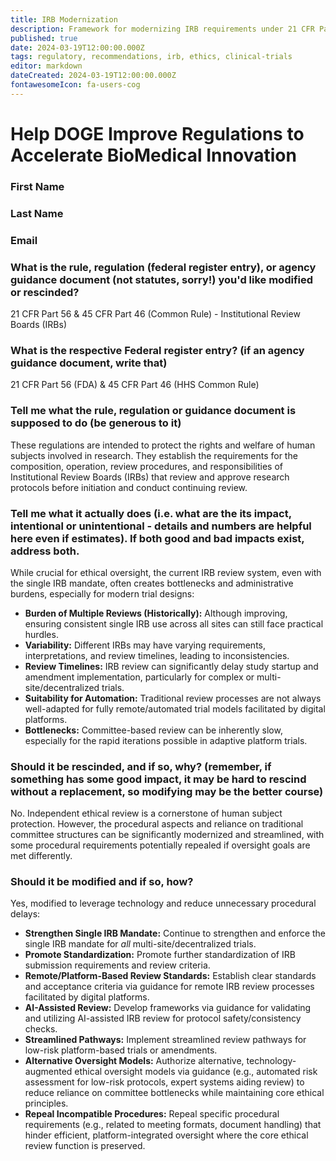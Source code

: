 ```yaml
---
title: IRB Modernization
description: Framework for modernizing IRB requirements under 21 CFR Parts 56/46 for dFDA platform trials
published: true
date: 2024-03-19T12:00:00.000Z
tags: regulatory, recommendations, irb, ethics, clinical-trials
editor: markdown
dateCreated: 2024-03-19T12:00:00.000Z
fontawesomeIcon: fa-users-cog
---
```


# Help DOGE Improve Regulations to Accelerate BioMedical Innovation

### First Name

### Last Name

### Email

### What is the rule, regulation (federal register entry), or agency guidance document (not statutes, sorry!) you'd like modified or rescinded?

21 CFR Part 56 & 45 CFR Part 46 (Common Rule) - Institutional Review Boards (IRBs)

### What is the respective Federal register entry? (if an agency guidance document, write that)

21 CFR Part 56 (FDA) & 45 CFR Part 46 (HHS Common Rule)

### Tell me what the rule, regulation or guidance document is supposed to do (be generous to it)

These regulations are intended to protect the rights and welfare of human subjects involved in research. They establish the requirements for the composition, operation, review procedures, and responsibilities of Institutional Review Boards (IRBs) that review and approve research protocols before initiation and conduct continuing review.

### Tell me what it actually does (i.e. what are the its impact, intentional or unintentional - details and numbers are helpful here even if estimates). If both good and bad impacts exist, address both.

While crucial for ethical oversight, the current IRB review system, even with the single IRB mandate, often creates bottlenecks and administrative burdens, especially for modern trial designs:
*   **Burden of Multiple Reviews (Historically):** Although improving, ensuring consistent single IRB use across all sites can still face practical hurdles.
*   **Variability:** Different IRBs may have varying requirements, interpretations, and review timelines, leading to inconsistencies.
*   **Review Timelines:** IRB review can significantly delay study startup and amendment implementation, particularly for complex or multi-site/decentralized trials.
*   **Suitability for Automation:** Traditional review processes are not always well-adapted for fully remote/automated trial models facilitated by digital platforms.
*   **Bottlenecks:** Committee-based review can be inherently slow, especially for the rapid iterations possible in adaptive platform trials.

### Should it be rescinded, and if so, why? (remember, if something has some good impact, it may be hard to rescind without a replacement, so modifying may be the better course)

No. Independent ethical review is a cornerstone of human subject protection. However, the procedural aspects and reliance on traditional committee structures can be significantly modernized and streamlined, with some procedural requirements potentially repealed if oversight goals are met differently.

### Should it be modified and if so, how?

Yes, modified to leverage technology and reduce unnecessary procedural delays:
*   **Strengthen Single IRB Mandate:** Continue to strengthen and enforce the single IRB mandate for *all* multi-site/decentralized trials.
*   **Promote Standardization:** Promote further standardization of IRB submission requirements and review criteria.
*   **Remote/Platform-Based Review Standards:** Establish clear standards and acceptance criteria via guidance for remote IRB review processes facilitated by digital platforms.
*   **AI-Assisted Review:** Develop frameworks via guidance for validating and utilizing AI-assisted IRB review for protocol safety/consistency checks.
*   **Streamlined Pathways:** Implement streamlined review pathways for low-risk platform-based trials or amendments.
*   **Alternative Oversight Models:** Authorize alternative, technology-augmented ethical oversight models via guidance (e.g., automated risk assessment for low-risk protocols, expert systems aiding review) to reduce reliance on committee bottlenecks while maintaining core ethical principles.
*   **Repeal Incompatible Procedures:** Repeal specific procedural requirements (e.g., related to meeting formats, document handling) that hinder efficient, platform-integrated oversight where the core ethical review function is preserved. 